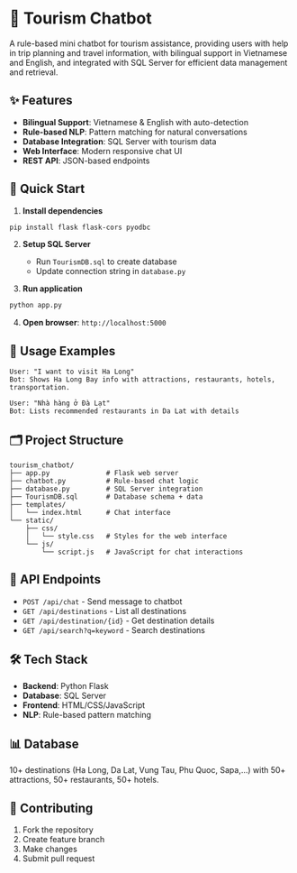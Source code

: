 # 🤖 Tourism Chatbot

A rule-based mini chatbot for tourism assistance, providing users with help in trip planning and travel information, with bilingual support in Vietnamese and English, and integrated with SQL Server for efficient data management and retrieval.

## ✨ Features

- **Bilingual Support**: Vietnamese & English with auto-detection
- **Rule-based NLP**: Pattern matching for natural conversations  
- **Database Integration**: SQL Server with tourism data
- **Web Interface**: Modern responsive chat UI
- **REST API**: JSON-based endpoints

## 🚀 Quick Start

1. **Install dependencies**
```bash
pip install flask flask-cors pyodbc
```

2. **Setup SQL Server**
   - Run `TourismDB.sql` to create database
   - Update connection string in `database.py`

3. **Run application**
```bash
python app.py
```

4. **Open browser**: `http://localhost:5000`

## 💬 Usage Examples

```
User: "I want to visit Ha Long"
Bot: Shows Ha Long Bay info with attractions, restaurants, hotels, transportation.

User: "Nhà hàng ở Đà Lạt"  
Bot: Lists recommended restaurants in Da Lat with details
```

## 🗂️ Project Structure

```
tourism_chatbot/
├── app.py              # Flask web server
├── chatbot.py          # Rule-based chat logic
├── database.py         # SQL Server integration
├── TourismDB.sql       # Database schema + data
├── templates/
│   └── index.html      # Chat interface
└── static/
    ├── css/
    │   └── style.css   # Styles for the web interface
    └── js/
        └── script.js   # JavaScript for chat interactions
```

## 🔌 API Endpoints

- `POST /api/chat` - Send message to chatbot
- `GET /api/destinations` - List all destinations
- `GET /api/destination/{id}` - Get destination details
- `GET /api/search?q=keyword` - Search destinations

## 🛠️ Tech Stack

- **Backend**: Python Flask
- **Database**: SQL Server
- **Frontend**: HTML/CSS/JavaScript
- **NLP**: Rule-based pattern matching

## 📊 Database

10+ destinations (Ha Long, Da Lat, Vung Tau, Phu Quoc, Sapa,...) with 50+ attractions, 50+ restaurants, 50+ hotels.

## 🤝 Contributing

1. Fork the repository
2. Create feature branch
3. Make changes
4. Submit pull request